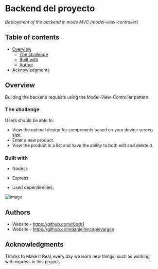 # Backend del proyecto

_Deployment of the backend in mode MVC (model-view-controller)_

## Table of contents

- [Overview](#overview)
  - [The challenge](#the-challenge)
  - [Built with](#built-with)
  - [Author](#author)
- [Acknowledgments](#acknowledgments)


## Overview

Building the backend requests using the Model-View-Controller pattern.

### The challenge

Users should be able to:

- View the optimal design for components based on your device screen size.
- Enter a new product.
- View the product in a list and have the ability to both edit and delete it.

### Built with

- Node.js
- Express

- Used dependencies:

![image](https://github.com/danielhincapievargas/my-product-site-backend/assets/126527883/2b8ad5cc-6aad-4088-a5a3-8fdf2e9a4cd9)


## Authors

- Website - https://github.com/r0odr1
- Website - https://github.com/danielhincapievargas

## Acknowledgments

Thanks to Make It Real, every day we learn new things, such as working with express in this project.
